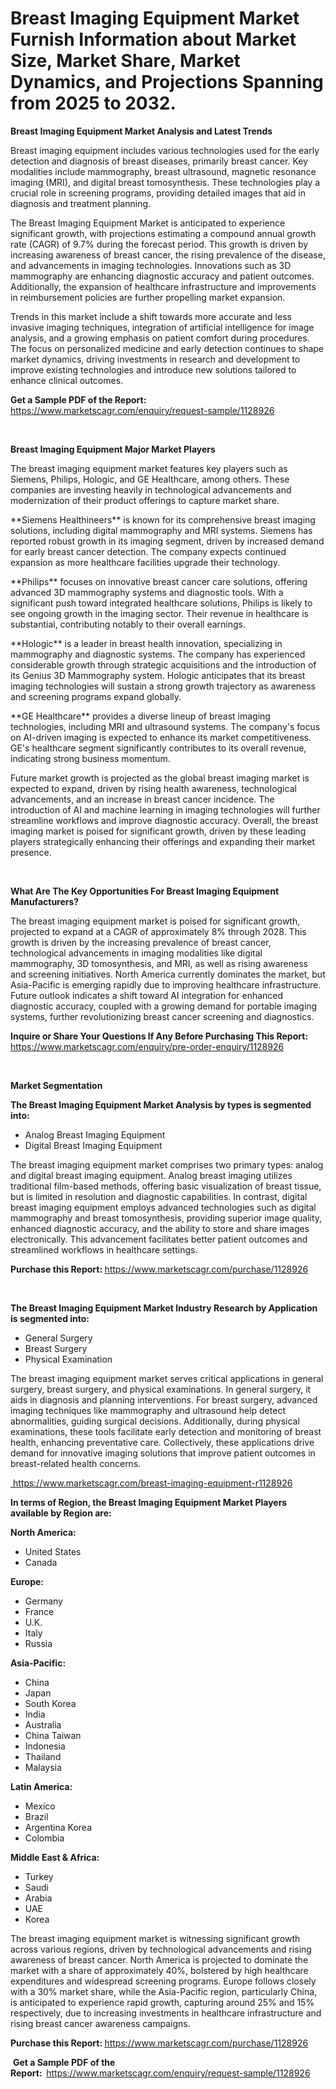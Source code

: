 <p><h1>Breast Imaging Equipment Market Furnish Information about Market Size, Market Share, Market Dynamics, and Projections Spanning from 2025 to 2032.</h1></p><p><strong>Breast Imaging Equipment Market Analysis and Latest Trends</strong></p>
<p><p>Breast imaging equipment includes various technologies used for the early detection and diagnosis of breast diseases, primarily breast cancer. Key modalities include mammography, breast ultrasound, magnetic resonance imaging (MRI), and digital breast tomosynthesis. These technologies play a crucial role in screening programs, providing detailed images that aid in diagnosis and treatment planning.</p><p>The Breast Imaging Equipment Market is anticipated to experience significant growth, with projections estimating a compound annual growth rate (CAGR) of 9.7% during the forecast period. This growth is driven by increasing awareness of breast cancer, the rising prevalence of the disease, and advancements in imaging technologies. Innovations such as 3D mammography are enhancing diagnostic accuracy and patient outcomes. Additionally, the expansion of healthcare infrastructure and improvements in reimbursement policies are further propelling market expansion.</p><p>Trends in this market include a shift towards more accurate and less invasive imaging techniques, integration of artificial intelligence for image analysis, and a growing emphasis on patient comfort during procedures. The focus on personalized medicine and early detection continues to shape market dynamics, driving investments in research and development to improve existing technologies and introduce new solutions tailored to enhance clinical outcomes.</p></p>
<p><strong>Get a Sample PDF of the Report:&nbsp;</strong> <a href="https://www.marketscagr.com/enquiry/request-sample/1128926?utm_campaign=1868&utm_medium=2&utm_source=Github&utm_content=ia&utm_term=13042025&utm_id=breast-imaging-equipment">https://www.marketscagr.com/enquiry/request-sample/1128926</a></p>
<p>&nbsp;</p>
<p><strong>Breast Imaging Equipment Major Market Players</strong></p>
<p><p>The breast imaging equipment market features key players such as Siemens, Philips, Hologic, and GE Healthcare, among others. These companies are investing heavily in technological advancements and modernization of their product offerings to capture market share. </p><p>**Siemens Healthineers** is known for its comprehensive breast imaging solutions, including digital mammography and MRI systems. Siemens has reported robust growth in its imaging segment, driven by increased demand for early breast cancer detection. The company expects continued expansion as more healthcare facilities upgrade their technology.</p><p>**Philips** focuses on innovative breast cancer care solutions, offering advanced 3D mammography systems and diagnostic tools. With a significant push toward integrated healthcare solutions, Philips is likely to see ongoing growth in the imaging sector. Their revenue in healthcare is substantial, contributing notably to their overall earnings.</p><p>**Hologic** is a leader in breast health innovation, specializing in mammography and diagnostic systems. The company has experienced considerable growth through strategic acquisitions and the introduction of its Genius 3D Mammography system. Hologic anticipates that its breast imaging technologies will sustain a strong growth trajectory as awareness and screening programs expand globally.</p><p>**GE Healthcare** provides a diverse lineup of breast imaging technologies, including MRI and ultrasound systems. The company's focus on AI-driven imaging is expected to enhance its market competitiveness. GE's healthcare segment significantly contributes to its overall revenue, indicating strong business momentum.</p><p>Future market growth is projected as the global breast imaging market is expected to expand, driven by rising health awareness, technological advancements, and an increase in breast cancer incidence. The introduction of AI and machine learning in imaging technologies will further streamline workflows and improve diagnostic accuracy. Overall, the breast imaging market is poised for significant growth, driven by these leading players strategically enhancing their offerings and expanding their market presence.</p></p>
<p>&nbsp;</p>
<p><strong>What Are The Key Opportunities For Breast Imaging Equipment Manufacturers?</strong></p>
<p><p>The breast imaging equipment market is poised for significant growth, projected to expand at a CAGR of approximately 8% through 2028. This growth is driven by the increasing prevalence of breast cancer, technological advancements in imaging modalities like digital mammography, 3D tomosynthesis, and MRI, as well as rising awareness and screening initiatives. North America currently dominates the market, but Asia-Pacific is emerging rapidly due to improving healthcare infrastructure. Future outlook indicates a shift toward AI integration for enhanced diagnostic accuracy, coupled with a growing demand for portable imaging systems, further revolutionizing breast cancer screening and diagnostics.</p></p>
<p><strong>Inquire or Share Your Questions If Any Before Purchasing This Report:</strong> <a href="https://www.marketscagr.com/enquiry/pre-order-enquiry/1128926?utm_campaign=1868&utm_medium=2&utm_source=Github&utm_content=ia&utm_term=13042025&utm_id=breast-imaging-equipment">https://www.marketscagr.com/enquiry/pre-order-enquiry/1128926</a></p>
<p>&nbsp;</p>
<p><strong>Market Segmentation</strong></p>
<p><strong>The Breast Imaging Equipment Market Analysis by types is segmented into:</strong></p>
<p><ul><li>Analog Breast Imaging Equipment</li><li>Digital Breast Imaging Equipment</li></ul></p>
<p><p>The breast imaging equipment market comprises two primary types: analog and digital breast imaging equipment. Analog breast imaging utilizes traditional film-based methods, offering basic visualization of breast tissue, but is limited in resolution and diagnostic capabilities. In contrast, digital breast imaging equipment employs advanced technologies such as digital mammography and breast tomosynthesis, providing superior image quality, enhanced diagnostic accuracy, and the ability to store and share images electronically. This advancement facilitates better patient outcomes and streamlined workflows in healthcare settings.</p></p>
<p><strong>Purchase this Report:&nbsp;</strong><a href="https://www.marketscagr.com/purchase/1128926?utm_campaign=1868&utm_medium=2&utm_source=Github&utm_content=ia&utm_term=13042025&utm_id=breast-imaging-equipment">https://www.marketscagr.com/purchase/1128926</a></p>
<p>&nbsp;</p>
<p><strong>The Breast Imaging Equipment Market Industry Research by Application is segmented into:</strong></p>
<p><ul><li>General Surgery</li><li>Breast Surgery</li><li>Physical Examination</li></ul></p>
<p><p>The breast imaging equipment market serves critical applications in general surgery, breast surgery, and physical examinations. In general surgery, it aids in diagnosis and planning interventions. For breast surgery, advanced imaging techniques like mammography and ultrasound help detect abnormalities, guiding surgical decisions. Additionally, during physical examinations, these tools facilitate early detection and monitoring of breast health, enhancing preventative care. Collectively, these applications drive demand for innovative imaging solutions that improve patient outcomes in breast-related health concerns.</p></p>
<p><a href="https://www.marketscagr.com/breast-imaging-equipment-r1128926?utm_campaign=1868&utm_medium=2&utm_source=Github&utm_content=ia&utm_term=13042025&utm_id=breast-imaging-equipment">&nbsp;https://www.marketscagr.com/breast-imaging-equipment-r1128926</a></p>
<p><strong>In terms of Region, the Breast Imaging Equipment Market Players available by Region are:</strong></p>
<p>
    <p> <strong> North America: </strong>
        <ul>
            <li>United States</li>
            <li>Canada</li>
        </ul>
        </p> 
    <p> <strong> Europe: </strong>
        <ul>
            <li>Germany</li>
            <li>France</li>
            <li>U.K.</li>
            <li>Italy</li>
            <li>Russia</li>
        </ul>
        </p> 
    <p> <strong> Asia-Pacific: </strong>
        <ul>
            <li>China</li>
            <li>Japan</li>
            <li>South Korea</li>
            <li>India</li>
            <li>Australia</li>
            <li>China Taiwan</li>
            <li>Indonesia</li>
            <li>Thailand</li>
            <li>Malaysia</li>
        </ul>
        </p> 
    <p> <strong> Latin America: </strong>
        <ul>
            <li>Mexico</li>
            <li>Brazil</li>
            <li>Argentina Korea</li>
            <li>Colombia</li>
        </ul>
        </p> 
    <p> <strong> Middle East & Africa: </strong>
        <ul>
            <li>Turkey</li>
            <li>Saudi</li>
            <li>Arabia</li>
            <li>UAE</li>
            <li>Korea</li>
        </ul>
    </p>
    </p>
<p><p>The breast imaging equipment market is witnessing significant growth across various regions, driven by technological advancements and rising awareness of breast cancer. North America is projected to dominate the market with a share of approximately 40%, bolstered by high healthcare expenditures and widespread screening programs. Europe follows closely with a 30% market share, while the Asia-Pacific region, particularly China, is anticipated to experience rapid growth, capturing around 25% and 15% respectively, due to increasing investments in healthcare infrastructure and rising breast cancer awareness campaigns.</p></p>
<p><strong>Purchase this Report: </strong><a href="https://www.marketscagr.com/purchase/1128926?utm_campaign=1868&utm_medium=2&utm_source=Github&utm_content=ia&utm_term=13042025&utm_id=breast-imaging-equipment">https://www.marketscagr.com/purchase/1128926</a></p>
<p>&nbsp;<strong>Get a Sample PDF of the Report:&nbsp;&nbsp;</strong><a href="https://www.marketscagr.com/enquiry/request-sample/1128926?utm_campaign=1868&utm_medium=2&utm_source=Github&utm_content=ia&utm_term=13042025&utm_id=breast-imaging-equipment">https://www.marketscagr.com/enquiry/request-sample/1128926</a></p>
<p><strong></strong></p>
<p><p></p><p></p><p></p></p>